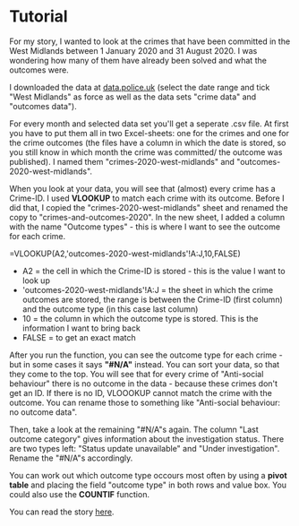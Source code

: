# Tutorial

For my story, I wanted to look at the crimes that have been committed in the West Midlands between 1 January 2020 and 31 August 2020. I was wondering how many of them have already been solved and what the outcomes were. 

I downloaded the data at [data.police.uk](https://data.police.uk/data/) (select the date range and tick "West Midlands" as force as well as the data sets "crime data" and "outcomes data"). 

For every month and selected data set you'll get a seperate .csv file. At first you have to put them all in two Excel-sheets: one for the crimes and one for the crime outcomes (the files have a column in which the date is stored, so you still know in which month the crime was committed/ the outcome was published). I named them "crimes-2020-west-midlands" and "outcomes-2020-west-midlands". 

When you look at your data, you will see that (almost) every crime has a Crime-ID. I used **VLOOKUP** to match each crime with its outcome. Before I did that, I copied the "crimes-2020-west-midlands" sheet and renamed the copy to "crimes-and-outcomes-2020". In the new sheet, I added a column with the name "Outcome types" - this is where I want to see the outcome for each crime. 

  =VLOOKUP(A2,'outcomes-2020-west-midlands'!A:J,10,FALSE)

- A2 = the cell in which the Crime-ID is stored - this is the value I want to look up
- 'outcomes-2020-west-midlands'!A:J = the sheet in which the crime outcomes are stored, the range is between the Crime-ID (first column) and the outcome type (in this case last column)
- 10 = the column in which the outcome type is stored. This is the information I want to bring back 
- FALSE = to get an exact match

After you run the function, you can see the outcome type for each crime - but in some cases it says **"#N/A"** instead. You can sort your data, so that they come to the top. 
You will see that for every crime of "Anti-social behaviour" there is no outcome in the data - because these crimes don't get an ID. If there is no ID, VLOOOKUP cannot match the crime with the outcome. You can rename those to something like "Anti-social behaviour: no outcome data". 

Then, take a look at the remaining "#N/A"s again. The column "Last outcome category" gives information about the investigation status. There are two types left: "Status update unavailable" and "Under investigation". Rename the "#N/A"s accordingly. 

You can work out which outcome type occours most often by using a **pivot table** and placing the field "outcome type" in both rows and value box. You could also use the **COUNTIF** function. 

You can read the story [here](https://medium.com/p/b725b3d7ba6f/edit). 

